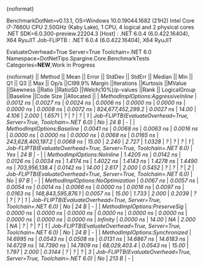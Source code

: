 {noformat}

BenchmarkDotNet=v0.13.1, OS=Windows 10.0.19044.1682 (21H2)
Intel Core i7-7660U CPU 2.50GHz (Kaby Lake), 1 CPU, 4 logical and 2 physical cores
.NET SDK=6.0.300-preview.22204.3
  [Host]     : .NET 6.0.4 (6.0.422.16404), X64 RyuJIT
  Job-FLIPTB : .NET 6.0.4 (6.0.422.16404), X64 RyuJIT

EvaluateOverhead=True  Server=True  Toolchain=.NET 6.0  
Namespace=DotNetTips.Spargine.Core.BenchmarkTests  Categories=**NEW**,Work in Progress  

{noformat}
||                            Method ||      Mean ||    Error ||   StdDev ||   StdErr ||    Median ||       Min ||        Q1 ||        Q3 ||       Max ||             Op/s ||CI99.9% Margin ||Iterations ||Kurtosis ||MValue ||Skewness ||Ratio ||RatioSD ||Welch(10%)/p-values ||Rank ||                                                      LogicalGroup ||Baseline ||Code Size ||Allocated ||
| *MethodImplOptions:AggressiveInline* |  *0.0012 ns* | *0.0027 ns* | *0.0024 ns* | *0.0006 ns* |  *0.0000 ns* |  *0.0000 ns* |  *0.0000 ns* |  *0.0008 ns* |  *0.0072 ns* | *824,677,452,299.2* |      *0.0027 ns* |      *14.00* |    *4.106* |  *2.000* |   *1.6571* |     *?* |       *?* |                   *?* |    *1* | *Job-FLIPTB(EvaluateOverhead=True, Server=True, Toolchain=.NET 6.0)* |       *No* |      *24 B* |         *-* |
|         *MethodImplOptions:Baseline* |  *0.0041 ns* | *0.0068 ns* | *0.0063 ns* | *0.0016 ns* |  *0.0000 ns* |  *0.0000 ns* |  *0.0000 ns* |  *0.0068 ns* |  *0.0165 ns* | *243,628,400,197.2* |      *0.0068 ns* |      *15.00* |    *2.240* |  *2.727* |   *1.0328* |     *?* |       *?* |                   *?* |    *1* | *Job-FLIPTB(EvaluateOverhead=True, Server=True, Toolchain=.NET 6.0)* |      *Yes* |      *24 B* |         *-* |
|         *MethodImplOptions:NoInline* |  *1.4205 ns* | *0.0142 ns* | *0.0126 ns* | *0.0034 ns* |  *1.4174 ns* |  *1.4022 ns* |  *1.4143 ns* |  *1.4278 ns* |  *1.4490 ns* |     *703,956,138.4* |      *0.0142 ns* |      *14.00* |    *2.617* |  *2.000* |   *0.5452* |     *?* |       *?* |                   *?* |    *2* | *Job-FLIPTB(EvaluateOverhead=True, Server=True, Toolchain=.NET 6.0)* |       *No* |      *97 B* |         *-* |
|   *MethodImplOptions:NoOptimization* |  *0.0067 ns* | *0.0057 ns* | *0.0054 ns* | *0.0014 ns* |  *0.0066 ns* |  *0.0000 ns* |  *0.0016 ns* |  *0.0097 ns* |  *0.0163 ns* | *148,843,595,876.1* |      *0.0057 ns* |      *15.00* |    *1.733* |  *2.000* |   *0.2039* |     *?* |       *?* |                   *?* |    *1* | *Job-FLIPTB(EvaluateOverhead=True, Server=True, Toolchain=.NET 6.0)* |       *No* |      *24 B* |         *-* |
|      *MethodImplOptions:PreserveSig* |  *0.0000 ns* | *0.0000 ns* | *0.0000 ns* | *0.0000 ns* |  *0.0000 ns* |  *0.0000 ns* |  *0.0000 ns* |  *0.0000 ns* |  *0.0000 ns* |          *Infinity* |      *0.0000 ns* |      *14.00* |       *NA* |  *2.000* |       *NA* |     *?* |       *?* |                   *?* |    *1* | *Job-FLIPTB(EvaluateOverhead=True, Server=True, Toolchain=.NET 6.0)* |       *No* |      *24 B* |         *-* |
|     *MethodImplOptions:Synchronized* | *14.6995 ns* | *0.0543 ns* | *0.0508 ns* | *0.0131 ns* | *14.6867 ns* | *14.6183 ns* | *14.6729 ns* | *14.7390 ns* | *14.7809 ns* |      *68,029,403.4* |      *0.0543 ns* |      *15.00* |    *1.797* |  *2.000* |   *0.3144* |     *?* |       *?* |                   *?* |    *3* | *Job-FLIPTB(EvaluateOverhead=True, Server=True, Toolchain=.NET 6.0)* |       *No* |     *213 B* |         *-* |

